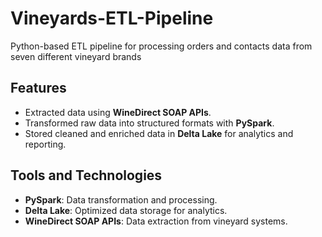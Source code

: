 # Vineyards-ETL-Pipeline
Python-based ETL pipeline for processing orders and contacts data from seven different vineyard brands

## Features
- Extracted data using **WineDirect SOAP APIs**.
- Transformed raw data into structured formats with **PySpark**.
- Stored cleaned and enriched data in **Delta Lake** for analytics and reporting.

## Tools and Technologies
- **PySpark**: Data transformation and processing.
- **Delta Lake**: Optimized data storage for analytics.
- **WineDirect SOAP APIs**: Data extraction from vineyard systems.
